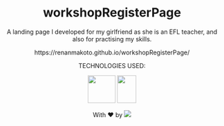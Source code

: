 <h1 align="center">workshopRegisterPage</h1>

<p align="center">A landing page I developed for my girlfriend as she is an EFL teacher, and also for practising my skills.</p>

<p align="center">https://renanmakoto.github.io/workshopRegisterPage/</p>

<div align="center">

TECHNOLOGIES USED:


<a><img src="https://upload.wikimedia.org/wikipedia/commons/thumb/6/61/HTML5_logo_and_wordmark.svg/2048px-HTML5_logo_and_wordmark.svg.png" style="width: 64px; height: 64px;" /></a>
<a><img src="https://upload.wikimedia.org/wikipedia/commons/thumb/d/d5/CSS3_logo_and_wordmark.svg/1452px-CSS3_logo_and_wordmark.svg.png" style="width: 44px; height: 64px;" /></a>
  
</div>


<p align="center">With ❤ by <img src=https://img.shields.io/badge/-dotExtension-black /> <p/>
